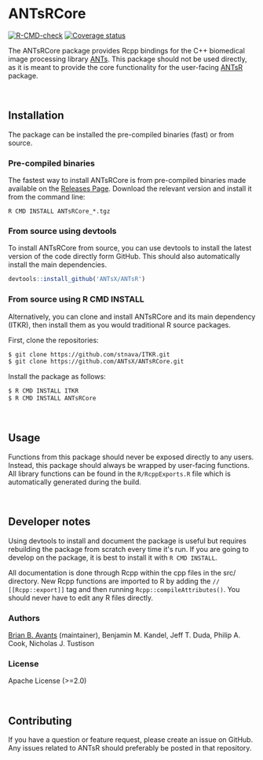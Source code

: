 # ANTsRCore

<!-- badges: start -->

[![R-CMD-check](https://github.com/ANTsX/ANTsRCore/actions/workflows/package-build.yml/badge.svg)](https://github.com/ANTsX/ANTsRCore/actions/workflows/package-build.yml)
[![Coverage status](https://codecov.io/gh/muschellij2/ANTsRCore/branch/master/graph/badge.svg)](https://codecov.io/github/muschellij2/ANTsRCore?branch=master)

<!-- badges: end -->

The ANTsRCore package provides Rcpp bindings for the C++ biomedical image processing library [ANTs](https://github.com/ANTsX/ANTs). This package should not be used directly, as it is meant to provide the core functionality for the user-facing [ANTsR](http://stnava.github.io/ANTsR/) package.

<br />

## Installation

The package can be installed the pre-compiled binaries (fast) or from source.

### Pre-compiled binaries

The fastest way to install ANTsRCore is from pre-compiled binaries made available on the [Releases Page](https://github.com/ANTsX/ANTsRCore/releases). Download the relevant version and install it from the command line:

```
R CMD INSTALL ANTsRCore_*.tgz
```

### From source using devtools

To install ANTsRCore from source, you can use devtools to install the latest version of the code directly form GitHub. This should also automatically install the main dependencies.

```R
devtools::install_github('ANTsX/ANTsR')
```

### From source using R CMD INSTALL

Alternatively, you can clone and install ANTsRCore and its main dependency (ITKR), then install them as you would traditional R source packages.

First, clone the repositories:

```sh
$ git clone https://github.com/stnava/ITKR.git
$ git clone https://github.com/ANTsX/ANTsRCore.git
```

Install the package as follows:

```sh
$ R CMD INSTALL ITKR
$ R CMD INSTALL ANTsRCore
```

<br />

## Usage

Functions from this package should never be exposed directly to any users. Instead, this package should always be wrapped by user-facing functions. All library functions can be found in the `R/RcppExports.R` file which is automatically generated during the build.

<br />

## Developer notes

Using devtools to install and document the package is useful but requires rebuilding the package from scratch every time it's run. If you are going to develop on the package, it is best to install it with `R CMD INSTALL`.

All documentation is done through Rcpp within the cpp files in the src/ directory. New Rcpp functions are imported to R by adding the `// [[Rcpp::export]]` tag and then running `Rcpp::compileAttributes()`. You should never have to edit any R files directly.

### Authors

[Brian B. Avants](http://stnava.github.io/) (maintainer), Benjamin M. Kandel, Jeff T. Duda, Philip A. Cook, Nicholas J. Tustison

### License

Apache License (>=2.0)

<br />

## Contributing

If you have a question or feature request, please create an issue on GitHub. Any issues related to ANTsR should preferably be posted in that repository.
